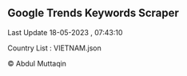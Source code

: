

## Google Trends Keywords Scraper 
 
Last Update 18-05-2023 , 07:43:10

Country List :
VIETNAM.json



© Abdul Muttaqin 
